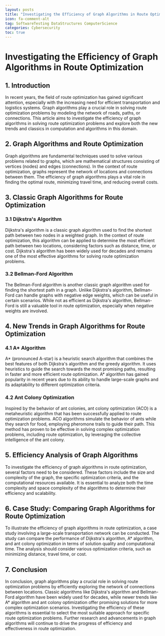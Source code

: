 ```yaml
---
layout: posts
title: "Investigating the Efficiency of Graph Algorithms in Route Optimization"
icon: fa-comment-alt
tag: SoftwareTesting DataStructures ComputerScience
categories: Cybersecurity
toc: true
---
```



# Investigating the Efficiency of Graph Algorithms in Route Optimization

## 1. Introduction
In recent years, the field of route optimization has gained significant attention, especially with the increasing need for efficient transportation and logistics systems. Graph algorithms play a crucial role in solving route optimization problems by modeling the network of roads, paths, or connections. This article aims to investigate the efficiency of graph algorithms in solving route optimization problems and explore both the new trends and classics in computation and algorithms in this domain.

## 2. Graph Algorithms and Route Optimization
Graph algorithms are fundamental techniques used to solve various problems related to graphs, which are mathematical structures consisting of vertices (nodes) and edges (connections). In the context of route optimization, graphs represent the network of locations and connections between them. The efficiency of graph algorithms plays a vital role in finding the optimal route, minimizing travel time, and reducing overall costs.

## 3. Classic Graph Algorithms for Route Optimization
### 3.1 Dijkstra's Algorithm
Dijkstra's algorithm is a classic graph algorithm used to find the shortest path between two nodes in a weighted graph. In the context of route optimization, this algorithm can be applied to determine the most efficient path between two locations, considering factors such as distance, time, or cost. Dijkstra's algorithm has been widely used for decades and remains one of the most effective algorithms for solving route optimization problems.

### 3.2 Bellman-Ford Algorithm
The Bellman-Ford algorithm is another classic graph algorithm used for finding the shortest path in a graph. Unlike Dijkstra's algorithm, Bellman-Ford can handle graphs with negative edge weights, which can be useful in certain scenarios. While not as efficient as Dijkstra's algorithm, Bellman-Ford is still a valuable tool in route optimization, especially when negative weights are involved.

## 4. New Trends in Graph Algorithms for Route Optimization
### 4.1 A* Algorithm
A* (pronounced A-star) is a heuristic search algorithm that combines the best features of both Dijkstra's algorithm and the greedy algorithm. It uses heuristics to guide the search towards the most promising paths, resulting in faster and more efficient route optimization. A* algorithm has gained popularity in recent years due to its ability to handle large-scale graphs and its adaptability to different optimization criteria.

### 4.2 Ant Colony Optimization
Inspired by the behavior of ant colonies, ant colony optimization (ACO) is a metaheuristic algorithm that has been successfully applied to route optimization problems. ACO algorithms simulate the behavior of ants while they search for food, employing pheromone trails to guide their path. This method has proven to be effective in solving complex optimization problems, including route optimization, by leveraging the collective intelligence of the ant colony.

## 5. Efficiency Analysis of Graph Algorithms
To investigate the efficiency of graph algorithms in route optimization, several factors need to be considered. These factors include the size and complexity of the graph, the specific optimization criteria, and the computational resources available. It is essential to analyze both the time complexity and space complexity of the algorithms to determine their efficiency and scalability.

## 6. Case Study: Comparing Graph Algorithms for Route Optimization
To illustrate the efficiency of graph algorithms in route optimization, a case study involving a large-scale transportation network can be conducted. The study can compare the performance of Dijkstra's algorithm, A* algorithm, and ant colony optimization in terms of solution quality and computational time. The analysis should consider various optimization criteria, such as minimizing distance, travel time, or cost.

## 7. Conclusion
In conclusion, graph algorithms play a crucial role in solving route optimization problems by efficiently exploring the network of connections between locations. Classic algorithms like Dijkstra's algorithm and Bellman-Ford algorithm have been widely used for decades, while newer trends like A* algorithm and ant colony optimization offer promising solutions for more complex optimization scenarios. Investigating the efficiency of these algorithms is essential to select the most suitable approach for specific route optimization problems. Further research and advancements in graph algorithms will continue to drive the progress of efficiency and effectiveness in route optimization.